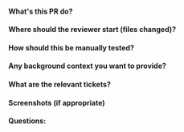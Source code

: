 #### What's this PR do?

#### Where should the reviewer start (files changed)?

#### How should this be manually tested?

#### Any background context you want to provide?

#### What are the relevant tickets?

#### Screenshots (if appropriate)

#### Questions:
